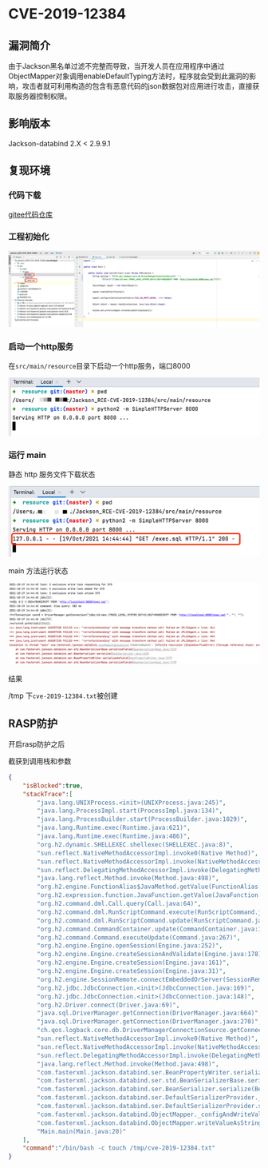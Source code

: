# CVE-2019-12384

## 漏洞简介

由于Jackson黑名单过滤不完整而导致，当开发人员在应用程序中通过ObjectMapper对象调用enableDefaultTyping方法时，程序就会受到此漏洞的影响，攻击者就可利用构造的包含有恶意代码的json数据包对应用进行攻击，直接获取服务器控制权限。

## 影响版本

Jackson-databind 2.X < 2.9.9.1

## 复现环境

### 代码下载

[gitee代码仓库](https://gitee.com/xl1605368195/cve-2019-12384.git)


### 工程初始化

![img.png](../.vuepress/public/images/case/CVE-2019-12384/CVE-2019-12384-project.png)



### 启动一个http服务

在`src/main/resource`目录下启动一个http服务，端口8000

![img.png](../.vuepress/public/images/case/CVE-2019-12384/CVE-2019-12384-http.png)


### 运行 main

静态 http 服务文件下载状态

![img.png](../.vuepress/public/images/case/CVE-2019-12384/CVE-2019-12384-http-download.png)

main 方法运行状态

![img.png](../.vuepress/public/images/case/CVE-2019-12384/CVE-2019-12384-main.png)

结果

/tmp 下`cve-2019-12384.txt`被创建


## RASP防护

开启rasp防护之后

截获到调用栈和参数

```json
{
    "isBlocked":true,
    "stackTrace":[
        "java.lang.UNIXProcess.<init>(UNIXProcess.java:245)",
        "java.lang.ProcessImpl.start(ProcessImpl.java:134)",
        "java.lang.ProcessBuilder.start(ProcessBuilder.java:1029)",
        "java.lang.Runtime.exec(Runtime.java:621)",
        "java.lang.Runtime.exec(Runtime.java:486)",
        "org.h2.dynamic.SHELLEXEC.shellexec(SHELLEXEC.java:8)",
        "sun.reflect.NativeMethodAccessorImpl.invoke0(Native Method)",
        "sun.reflect.NativeMethodAccessorImpl.invoke(NativeMethodAccessorImpl.java:62)",
        "sun.reflect.DelegatingMethodAccessorImpl.invoke(DelegatingMethodAccessorImpl.java:43)",
        "java.lang.reflect.Method.invoke(Method.java:498)",
        "org.h2.engine.FunctionAlias$JavaMethod.getValue(FunctionAlias.java:460)",
        "org.h2.expression.function.JavaFunction.getValue(JavaFunction.java:40)",
        "org.h2.command.dml.Call.query(Call.java:64)",
        "org.h2.command.dml.RunScriptCommand.execute(RunScriptCommand.java:77)",
        "org.h2.command.dml.RunScriptCommand.update(RunScriptCommand.java:58)",
        "org.h2.command.CommandContainer.update(CommandContainer.java:133)",
        "org.h2.command.Command.executeUpdate(Command.java:267)",
        "org.h2.engine.Engine.openSession(Engine.java:252)",
        "org.h2.engine.Engine.createSessionAndValidate(Engine.java:178)",
        "org.h2.engine.Engine.createSession(Engine.java:161)",
        "org.h2.engine.Engine.createSession(Engine.java:31)",
        "org.h2.engine.SessionRemote.connectEmbeddedOrServer(SessionRemote.java:336)",
        "org.h2.jdbc.JdbcConnection.<init>(JdbcConnection.java:169)",
        "org.h2.jdbc.JdbcConnection.<init>(JdbcConnection.java:148)",
        "org.h2.Driver.connect(Driver.java:69)",
        "java.sql.DriverManager.getConnection(DriverManager.java:664)",
        "java.sql.DriverManager.getConnection(DriverManager.java:270)",
        "ch.qos.logback.core.db.DriverManagerConnectionSource.getConnection(DriverManagerConnectionSource.java:52)",
        "sun.reflect.NativeMethodAccessorImpl.invoke0(Native Method)",
        "sun.reflect.NativeMethodAccessorImpl.invoke(NativeMethodAccessorImpl.java:62)",
        "sun.reflect.DelegatingMethodAccessorImpl.invoke(DelegatingMethodAccessorImpl.java:43)",
        "java.lang.reflect.Method.invoke(Method.java:498)",
        "com.fasterxml.jackson.databind.ser.BeanPropertyWriter.serializeAsField(BeanPropertyWriter.java:688)",
        "com.fasterxml.jackson.databind.ser.std.BeanSerializerBase.serializeFields(BeanSerializerBase.java:719)",
        "com.fasterxml.jackson.databind.ser.BeanSerializer.serialize(BeanSerializer.java:155)",
        "com.fasterxml.jackson.databind.ser.DefaultSerializerProvider._serialize(DefaultSerializerProvider.java:480)",
        "com.fasterxml.jackson.databind.ser.DefaultSerializerProvider.serializeValue(DefaultSerializerProvider.java:319)",
        "com.fasterxml.jackson.databind.ObjectMapper._configAndWriteValue(ObjectMapper.java:3905)",
        "com.fasterxml.jackson.databind.ObjectMapper.writeValueAsString(ObjectMapper.java:3219)",
        "Main.main(Main.java:20)"
    ],
    "command":"/bin/bash -c touch /tmp/cve-2019-12384.txt"
}
```


